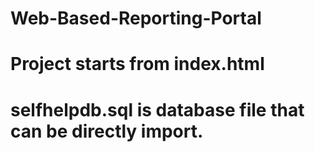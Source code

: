 # Web-Based-Reporting-Portal
# Project starts from index.html
# selfhelpdb.sql is database file that can be directly import.
